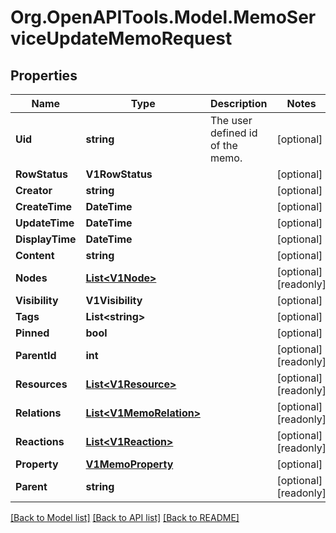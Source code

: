 # Org.OpenAPITools.Model.MemoServiceUpdateMemoRequest

## Properties

Name | Type | Description | Notes
------------ | ------------- | ------------- | -------------
**Uid** | **string** | The user defined id of the memo. | [optional] 
**RowStatus** | **V1RowStatus** |  | [optional] 
**Creator** | **string** |  | [optional] 
**CreateTime** | **DateTime** |  | [optional] 
**UpdateTime** | **DateTime** |  | [optional] 
**DisplayTime** | **DateTime** |  | [optional] 
**Content** | **string** |  | [optional] 
**Nodes** | [**List&lt;V1Node&gt;**](V1Node.md) |  | [optional] [readonly] 
**Visibility** | **V1Visibility** |  | [optional] 
**Tags** | **List&lt;string&gt;** |  | [optional] 
**Pinned** | **bool** |  | [optional] 
**ParentId** | **int** |  | [optional] [readonly] 
**Resources** | [**List&lt;V1Resource&gt;**](V1Resource.md) |  | [optional] [readonly] 
**Relations** | [**List&lt;V1MemoRelation&gt;**](V1MemoRelation.md) |  | [optional] [readonly] 
**Reactions** | [**List&lt;V1Reaction&gt;**](V1Reaction.md) |  | [optional] [readonly] 
**Property** | [**V1MemoProperty**](V1MemoProperty.md) |  | [optional] 
**Parent** | **string** |  | [optional] [readonly] 

[[Back to Model list]](../README.md#documentation-for-models) [[Back to API list]](../README.md#documentation-for-api-endpoints) [[Back to README]](../README.md)

